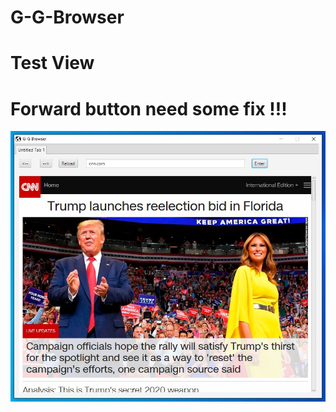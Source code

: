 # G-G-Browser
# Test View
# Forward button need some fix !!!
![alt text](https://raw.githubusercontent.com/giogulisa/G-G-Browser/master/ReadMe/G-G%20browser.jpg)
